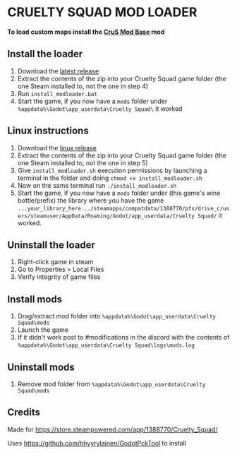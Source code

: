 # CRUELTY SQUAD MOD LOADER

**To load custom maps install the [CruS Mod Base](https://github.com/crustyrashky/crus-modbase) mod**

## Install the loader

1. Download the [latest release](https://github.com/disco0/crus-modloader/releases/download/v0.2.2-beta/crus-modloader-v0.2.2b.zip)
2. Extract the contents of the zip into your Cruelty Squad game folder (the one Steam installed to, not the one in step 4)
3. Run `install_modloader.bat`
4. Start the game, if you now have a `mods` folder under `%appdata%\Godot\app_userdata\Cruelty Squad\` it worked

## Linux instructions
1. Download the [linux release]()
2. Extract the contents of the zip into your Cruelty Squad game folder (the one Steam installed to, not the one in step 5)
3. Give `install_modloader.sh` execution permissions by launching a terminal in the folder and doing `chmod +x install_modloader.sh`
4. Now on the same terminal run `./install_modloader.sh`
5. Start the game, if you now have a `mods` folder under (this game's wine bottle/prefix) the library where you have the game `...your_library_here.../steamapps/compatdata/1388770/pfx/drive_c/users/steamuser/AppData/Roaming/Godot/app_userdata/Cruelty Squad/` it worked.

## Uninstall the loader

1. Right-click game in steam
2. Go to Properties > Local Files
3. Verify integrity of game files

## Install mods

1. Drag/extract mod folder into `%appdata%\Godot\app_userdata\Cruelty Squad\mods`
2. Launch the game
3. If it didn't work post to #modifications in the discord with the contents of `%appdata%\Godot\app_userdata\Cruelty Squad\logs\mods.log`

## Uninstall mods

1. Remove mod folder from `%appdata%\Godot\app_userdata\Cruelty Squad\mods`

## Credits

Made for https://store.steampowered.com/app/1388770/Cruelty_Squad/

Uses https://github.com/hhyyrylainen/GodotPckTool to install
